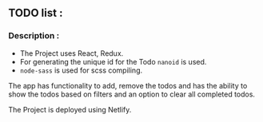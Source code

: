 ## TODO list :

### Description :

- The Project uses React, Redux.
- For generating the unique id for the Todo `nanoid` is used.
- `node-sass` is used for scss compiling.

The app has functionality to add, remove the todos and has the ability to show the todos based on filters and an option to clear all completed todos.

The Project is deployed using Netlify.
